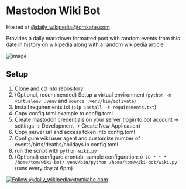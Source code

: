 # Mastodon Wiki Bot

Hosted at [@daily_wikipedia@tomkahe.com](https://tomkahe.com/@daily_wikipedia)

Provides a daily markdown formatted post with random events from this date in history on wikipedia along with a random wikipedia article.

![image](https://github.com/TomCasavant/wikibot/assets/7014115/3c371c26-5a0b-4c41-bf41-8ae2d5843995)


## Setup
1. Clone and cd into repository
2. (Optional, recommended) Setup a virtual environment (`python -m virtualenv .venv` and `source .venv/bin/activate`)
3. Install requirements.txt (`pip install -r requirements.txt`)
4. Copy config.toml.example to config.toml
5. Create mastodon credentials on your server (login to bot account -> settings -> Development -> Create New Application)
6. Copy server url and access token into config.toml
7. Configure wiki user agent and customize number of events/birts/deaths/holidays in config.toml
8. run the script with `python wiki.py`
9. (Optional) configure crontab, sample configuration: `0 18 * * * /home/tom/wiki-bot/.venv/bin/python /home/tom/wiki-bot/wiki.py` (runs every day at 6pm)

[![Follow @daily_wikipedia@tomkahe.com](https://fedi-badge.deno.dev/@daily_wikipedia@tomkahe.com/followers.svg?style=plastic)](https://tomkahe.com/@daily_wikipedia)
